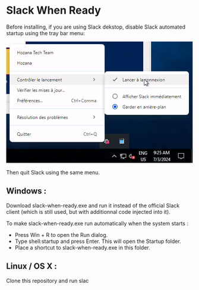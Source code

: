 # Slack When Ready

Before installing, if you are using Slack dekstop, disable Slack automated startup using the tray bar menu:

![Screenshot_20240703_112537.png](Screenshot_20240703_112537.png)

Then quit Slack using the same menu.

## Windows :

Download slack-when-ready.exe and run it instead of the official Slack client (which is still used, but with additionnal code injected into it). 

To make slack-when-ready.exe run automatically when the system starts :

- Press Win + R to open the Run dialog.
- Type shell:startup and press Enter. This will open the Startup folder.
- Place a shortcut to slack-when-ready.exe in this folder.



## Linux / OS X :

Clone this repository and run slac
